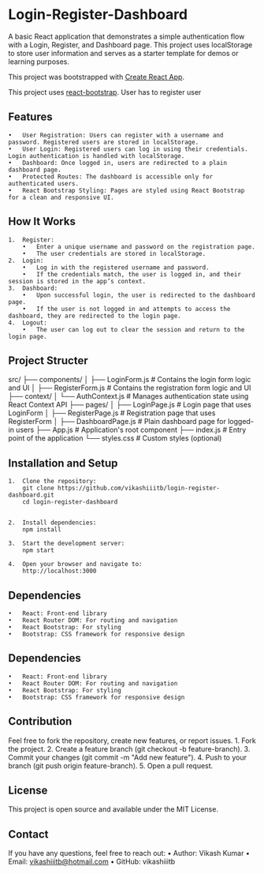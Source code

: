 # Login-Register-Dashboard

A basic React application that demonstrates a simple authentication flow with a Login, Register, and Dashboard page. This project uses localStorage to store user information and serves as a starter template for demos or learning purposes.

This project was bootstrapped with [Create React App](https://github.com/facebook/create-react-app).

This project uses [react-bootstrap](https://react-bootstrap.netlify.app). 
User has to register user 

## Features

	•	User Registration: Users can register with a username and password. Registered users are stored in localStorage.
	•	User Login: Registered users can log in using their credentials. Login authentication is handled with localStorage.
	•	Dashboard: Once logged in, users are redirected to a plain dashboard page.
	•	Protected Routes: The dashboard is accessible only for authenticated users.
	•	React Bootstrap Styling: Pages are styled using React Bootstrap for a clean and responsive UI.

## How It Works

	1.	Register:
        •	Enter a unique username and password on the registration page.
        •	The user credentials are stored in localStorage.
	2.	Login:
        •	Log in with the registered username and password.
        •	If the credentials match, the user is logged in, and their session is stored in the app’s context.
	3.	Dashboard:
        •	Upon successful login, the user is redirected to the dashboard page.
        •	If the user is not logged in and attempts to access the dashboard, they are redirected to the login page.
	4.	Logout:
	    •	The user can log out to clear the session and return to the login page.

## Project Structer

src/
├── components/
│   ├── LoginForm.js       # Contains the login form logic and UI
│   ├── RegisterForm.js    # Contains the registration form logic and UI
├── context/
│   └── AuthContext.js     # Manages authentication state using React Context API
├── pages/
│   ├── LoginPage.js       # Login page that uses LoginForm
│   ├── RegisterPage.js    # Registration page that uses RegisterForm
│   ├── DashboardPage.js   # Plain dashboard page for logged-in users
├── App.js                 # Application's root component
├── index.js               # Entry point of the application
└── styles.css             # Custom styles (optional)


## Installation and Setup

	1.	Clone the repository:
        git clone https://github.com/vikashiiitb/login-register-dashboard.git
        cd login-register-dashboard


    2.	Install dependencies:
        npm install

    3.	Start the development server:
        npm start

    4.	Open your browser and navigate to:
        http://localhost:3000



## Dependencies

	•	React: Front-end library
	•	React Router DOM: For routing and navigation
	•	React Bootstrap: For styling
	•	Bootstrap: CSS framework for responsive design


## Dependencies

	•	React: Front-end library
	•	React Router DOM: For routing and navigation
	•	React Bootstrap: For styling
	•	Bootstrap: CSS framework for responsive design


## Contribution

Feel free to fork the repository, create new features, or report issues.
	1.	Fork the project.
	2.	Create a feature branch (git checkout -b feature-branch).
	3.	Commit your changes (git commit -m "Add new feature").
	4.	Push to your branch (git push origin feature-branch).
	5.	Open a pull request.


## License

This project is open source and available under the MIT License.


## Contact

If you have any questions, feel free to reach out:
	•	Author: Vikash Kumar
	•	Email: vikashiiitb@hotmail.com
	•	GitHub: vikashiiitb